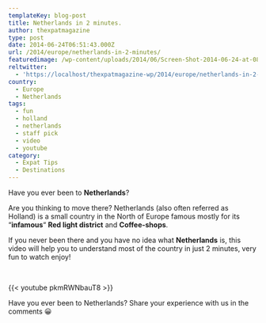 ```yaml
---
templateKey: blog-post
title: Netherlands in 2 minutes.
author: thexpatmagazine
type: post
date: 2014-06-24T06:51:43.000Z
url: /2014/europe/netherlands-in-2-minutes/
featuredimage: /wp-content/uploads/2014/06/Screen-Shot-2014-06-24-at-08.49.33.png
reltwitter:
  - 'https://localhost/thexpatmagazine-wp/2014/europe/netherlands-in-2-minutes/?utm_source=ReviveOldPost&utm_medium=social&utm_campaign=ReviveOldPost'
country: 
  - Europe
  - Netherlands
tags:
  - fun
  - holland
  - netherlands
  - staff pick
  - video
  - youtube
category:
  - Expat Tips
  - Destinations
---
```


Have you ever been to **Netherlands**?

Are you thinking to move there? Netherlands (also often referred as Holland) is a small country in the North of Europe famous mostly for its &#8220;**infamous**&#8220; **Red light district** and **Coffee-shops**.

If you never been there and you have no idea what **Netherlands** is, this video will help you to understand most of the country in just 2 minutes, very fun to watch enjoy!

&nbsp;

{{< youtube pkmRWNbauT8 >}}

Have you ever been to Netherlands? Share your experience with us in the comments 😀

&nbsp;
